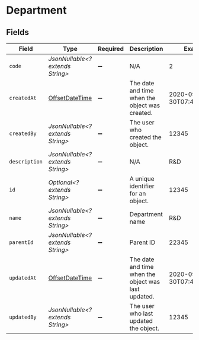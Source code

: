 # Department


## Fields

| Field                                                                                     | Type                                                                                      | Required                                                                                  | Description                                                                               | Example                                                                                   |
| ----------------------------------------------------------------------------------------- | ----------------------------------------------------------------------------------------- | ----------------------------------------------------------------------------------------- | ----------------------------------------------------------------------------------------- | ----------------------------------------------------------------------------------------- |
| `code`                                                                                    | *JsonNullable<? extends String>*                                                          | :heavy_minus_sign:                                                                        | N/A                                                                                       | 2                                                                                         |
| `createdAt`                                                                               | [OffsetDateTime](https://docs.oracle.com/javase/8/docs/api/java/time/OffsetDateTime.html) | :heavy_minus_sign:                                                                        | The date and time when the object was created.                                            | 2020-09-30T07:43:32.000Z                                                                  |
| `createdBy`                                                                               | *JsonNullable<? extends String>*                                                          | :heavy_minus_sign:                                                                        | The user who created the object.                                                          | 12345                                                                                     |
| `description`                                                                             | *JsonNullable<? extends String>*                                                          | :heavy_minus_sign:                                                                        | N/A                                                                                       | R&D                                                                                       |
| `id`                                                                                      | *Optional<? extends String>*                                                              | :heavy_minus_sign:                                                                        | A unique identifier for an object.                                                        | 12345                                                                                     |
| `name`                                                                                    | *JsonNullable<? extends String>*                                                          | :heavy_minus_sign:                                                                        | Department name                                                                           | R&D                                                                                       |
| `parentId`                                                                                | *JsonNullable<? extends String>*                                                          | :heavy_minus_sign:                                                                        | Parent ID                                                                                 | 22345                                                                                     |
| `updatedAt`                                                                               | [OffsetDateTime](https://docs.oracle.com/javase/8/docs/api/java/time/OffsetDateTime.html) | :heavy_minus_sign:                                                                        | The date and time when the object was last updated.                                       | 2020-09-30T07:43:32.000Z                                                                  |
| `updatedBy`                                                                               | *JsonNullable<? extends String>*                                                          | :heavy_minus_sign:                                                                        | The user who last updated the object.                                                     | 12345                                                                                     |